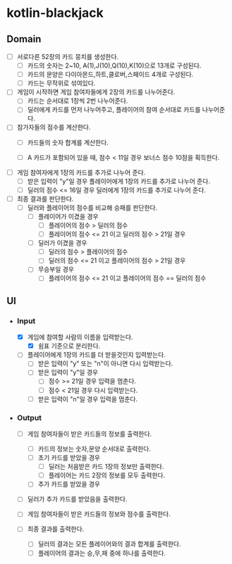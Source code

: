 # kotlin-blackjack

## Domain

- [ ] 서로다른 52장의 카드 뭉치를 생성한다.
    - [ ] 카드의 숫자는 2~10, A(1),J(10),Q(10),K(10)으로 13개로 구성된다.
    - [ ] 카드의 문양은 다이아몬드,하트,클로버,스페이드 4개로 구성된다.
    - [ ] 카드는 무작위로 섞여있다.

- [ ] 게임이 시작하면 게임 참여자들에게 2장의 카드를 나누어준다.
    - [ ] 카드는 순서대로 1장씩 2번 나누어준다.
    - [ ] 딜러에게 카드를 먼저 나누어주고, 플레이어의 참여 순서대로 카드를 나누어준다.

- [ ] 참가자들의 점수를 계산한다.
    - [ ] 카드들의 숫자 합계를 계산한다.
    - [ ] A 카드가 포함되어 있을 때, 점수 < 11일 경우 보너스 점수 10점을 획득한다.


- [ ] 게임 참여자에게 1장의 카드를 추가로 나누어 준다.
    - [ ] 받은 입력이 "y"일 경우 플레이어에게 1장의 카드를 추가로 나누어 준다.
    - [ ] 딜러의 점수 <= 16일 경우 딜러에게 1장의 카드를 추가로 나누어 준다.

- [ ] 최종 결과를 판단한다.
    - [ ] 딜러와 플레이어의 점수를 비교해 승패를 판단한다.
        - [ ] 플레이어가 이겼을 경우
            - [ ] 플레이어의 점수 > 딜러의 점수
            - [ ] 플레이어의 점수 <= 21 이고 딜러의 점수 > 21일 경우
        - [ ] 딜러가 이겼을 경우
            - [ ] 딜러의 점수 > 플레이어의 점수
            - [ ] 딜러의 점수 <= 21 이고 플레이어의 점수 > 21일 경우
        - [ ] 무승부일 경우
            - [ ] 플레이어의 점수 <= 21 이고 플레이어의 점수 == 딜러의 점수

## UI

- ### Input
    - [x] 게임에 참여할 사람의 이름을 입력받는다.
        - [x] 쉼표 기준으로 분리한다.

    - [ ] 플레이어에게 1장의 카드를 더 받을것인지 입력받는다.
        - [ ] 받은 입력이 "y" 또는 "n"이 아니면 다시 입력받는다.
        - [ ] 받은 입력이 "y"일 경우
            - [ ] 점수 >= 21일 경우 입력을 멈춘다.
            - [ ] 점수 < 21일 경우 다시 입력받는다.
        - [ ] 받은 입력이 "n"일 경우 입력을 멈춘다.

- ### Output
    - [ ] 게임 참여자들이 받은 카드들의 정보를 출력한다.
        - [ ] 카드의 정보는 숫자,문양 순서대로 출력한다.
        - [ ] 초기 카드를 받았을 경우
            - [ ] 딜러는 처음받은 카드 1장의 정보만 출력한다.
            - [ ] 플레이어는 카드 2장의 정보를 모두 출력한다.
        - [ ] 추가 카드를 받았을 경우

    - [ ] 딜러가 추가 카드를 받았음을 출력한다.

    - [ ] 게임 참여자들이 받은 카드들의 정보와 점수를 출력한다.

    - [ ] 최종 결과를 출력한다.
        - [ ] 딜러의 결과는 모든 플레이어와의 결과 합계를 출력한다.
        - [ ] 플레이어의 결과는 승,무,패 중에 하나를 출력한다.
